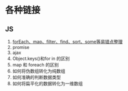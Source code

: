 <!--
 * @Description: 
 * @Autor: Leon
 * @Date: 2019-12-20 11:37:53
 * @LastEditors  : Leon
 * @LastEditTime : 2020-01-02 20:13:24
 -->
# 各种链接

## JS 

1. [forEach、map、filter、find、sort、some等易错点整理](https://juejin.im/post/5ca96c76f265da24d5070563)
2. promise
3. ajax
4. Object.keys()和for in 的区别
5. map 和 foreach 的区别
6. 如何将伪数组转化为纯数组
7. 如何准确的判断数据类型
8. 如何将扁平化的数据转化为一维数组